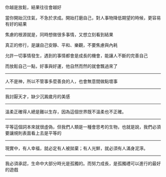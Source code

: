 你越是放鬆，結果往往會越好

當你開始沉住氣，不急於求成。開始打磨自己，對人事物降低期望的時候，更容易有好的結果

焦慮的根源就是，同時想做很多事情，又想立刻看到結果

真正的修行，是讓自己安靜、平和、樂觀，不要焦慮與內耗

允許一切事情發生，遇到的事情都會是成長的機會，能讓人不斷的完善自己

而放鬆自己一點，好事與好運，他自然而然的就會飄過來了





---

人不是神，所以不管事多麼善良的人，也會無意間做點壞事

---

我討厭天才，缺少沉澱歲月的美感

---

溫柔正確得人總是難以生存，因為這個世界既不溫柔也不正確。

---

平等這個詞本來就很虛偽，但我們人類是一種會思考的生物，也就是說，我們必須要讓規則表面看上去是平等的

---

現實中，有人幸福，就必定有人被拋棄；有人光鮮，就必須有人滿身泥濘。

---

我必須承認，生命中大部分時光是孤獨的。而努力成長，是孤獨禮可以進行的最好的遊戲